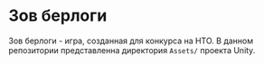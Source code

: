 # Зов берлоги

Зов берлоги - игра, созданная для конкурса на НТО. В данном репозитории представленна директория `Assets/` проекта Unity.
